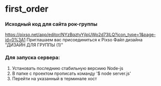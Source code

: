 # first_order
### Исходный код для сайта рок-группы

https://pixso.net/app/editor/NYzBqztyYjIpUWo2d73lLQ?icon_type=1&page-id=0%3A1 Приглашаем вас присоединиться к Pixso Файл дизайна  "ДИЗАЙН ДЛЯ ГРУППЫ (1)"

### Для запуска сервера:
1) Установать последнию стабильную версиию Node-js
2) В папке с проектом прописать команду '$ node server.js' 
3) Перейти на указанный в терминале хост